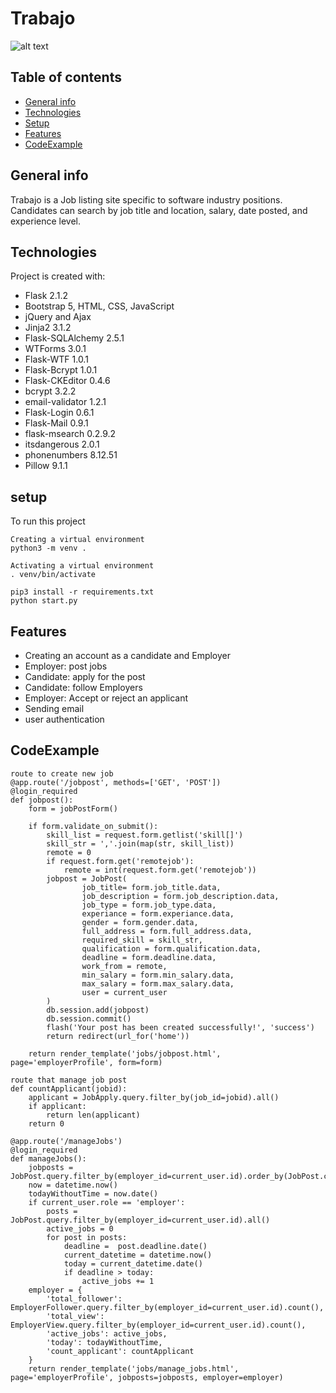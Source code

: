 # Trabajo
![alt text](http://url/to/https://picsum.photos/id/237/200/300)
## Table of contents
* [General info](#general-info)
* [Technologies](#technologies)
* [Setup](#setup)
* [Features](#features)
* [CodeExample](#codeexample)

## General info
  Trabajo is a Job listing site specific to software industry positions. Candidates can search by job title and location, salary, date posted, and experience level.
## Technologies
Project is created with:
  - Flask 2.1.2
  - Bootstrap 5, HTML, CSS, JavaScript
  - jQuery and Ajax
  - Jinja2 3.1.2
  - Flask-SQLAlchemy 2.5.1
  - WTForms 3.0.1
  - Flask-WTF 1.0.1
  - Flask-Bcrypt 1.0.1
  - Flask-CKEditor 0.4.6
  - bcrypt 3.2.2
  - email-validator 1.2.1
  - Flask-Login 0.6.1
  - Flask-Mail 0.9.1
  - flask-msearch 0.2.9.2
  - itsdangerous 2.0.1
  - phonenumbers 8.12.51
  - Pillow 9.1.1

## setup
To run this project

```
Creating a virtual environment
python3 -m venv .

Activating a virtual environment
. venv/bin/activate

pip3 install -r requirements.txt
python start.py

```
## Features
  - Creating an account as a candidate and Employer
  - Employer: post jobs
  - Candidate: apply for the post
  - Candidate: follow Employers
  - Employer: Accept or reject an applicant
  - Sending email
  - user authentication

## CodeExample
```
route to create new job
@app.route('/jobpost', methods=['GET', 'POST'])
@login_required
def jobpost():
    form = jobPostForm()
    
    if form.validate_on_submit():
        skill_list = request.form.getlist('skill[]')
        skill_str = ','.join(map(str, skill_list))
        remote = 0
        if request.form.get('remotejob'):
            remote = int(request.form.get('remotejob'))
        jobpost = JobPost(
                job_title= form.job_title.data, 
                job_description = form.job_description.data,
                job_type = form.job_type.data,
                experiance = form.experiance.data,
                gender = form.gender.data,
                full_address = form.full_address.data,
                required_skill = skill_str,
                qualification = form.qualification.data,
                deadline = form.deadline.data,
                work_from = remote,
                min_salary = form.min_salary.data,
                max_salary = form.max_salary.data,
                user = current_user
        )
        db.session.add(jobpost)
        db.session.commit()
        flash('Your post has been created successfully!', 'success')
        return redirect(url_for('home'))
       
    return render_template('jobs/jobpost.html', page='employerProfile', form=form)

```
```
route that manage job post
def countApplicant(jobid):
    applicant = JobApply.query.filter_by(job_id=jobid).all()
    if applicant:
        return len(applicant)
    return 0

@app.route('/manageJobs')
@login_required
def manageJobs():
    jobposts = JobPost.query.filter_by(employer_id=current_user.id).order_by(JobPost.created_at.desc()).all()
    now = datetime.now()
    todayWithoutTime = now.date()
    if current_user.role == 'employer':
        posts = JobPost.query.filter_by(employer_id=current_user.id).all()
        active_jobs = 0
        for post in posts:
            deadline =  post.deadline.date()
            current_datetime = datetime.now()
            today = current_datetime.date()
            if deadline > today:
                active_jobs += 1
    employer = {
        'total_follower': EmployerFollower.query.filter_by(employer_id=current_user.id).count(),
        'total_view': EmployerView.query.filter_by(employer_id=current_user.id).count(),
        'active_jobs': active_jobs,
        'today': todayWithoutTime,
        'count_applicant': countApplicant
    }
    return render_template('jobs/manage_jobs.html', page='employerProfile', jobposts=jobposts, employer=employer)

```
